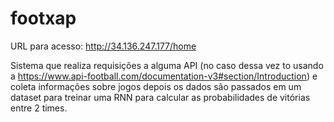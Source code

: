 # footxap

URL para acesso: http://34.136.247.177/home

Sistema que realiza requisições a alguma API (no caso dessa vez to usando a https://www.api-football.com/documentation-v3#section/Introduction) e coleta informações sobre jogos depois os dados são passados em um dataset para treinar uma RNN para calcular as probabilidades de vitórias entre 2 times.
